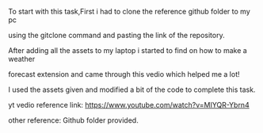 To start with this task,First i had to clone the reference github folder to my pc 

using the gitclone command and pasting the link of the repository.

After adding all the assets to my laptop i started to find on how to make a weather

 forecast extension and came through this vedio which helped me a lot!
 
I used the assets given and modified a bit of the code to complete this task.

yt vedio reference link: https://www.youtube.com/watch?v=MIYQR-Ybrn4

other reference: Github folder provided.
